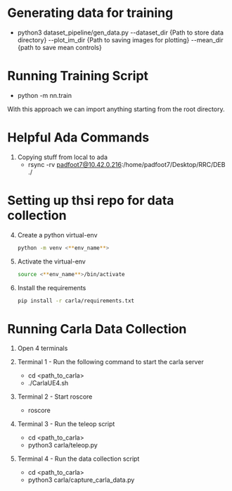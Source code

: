# Generating data for training
- python3 dataset_pipeline/gen_data.py --dataset_dir {Path to store data directory} --plot_im_dir {Path to saving images for plotting} --mean_dir {path to save mean controls}

# Running Training Script
- python -m nn.train

With this approach we can import anything starting from the root directory.  


# Helpful Ada Commands

1. Copying stuff from local to ada
    - rsync -rv  padfoot7@10.42.0.216:/home/padfoot7/Desktop/RRC/DEB ./
# Setting up thsi repo for data collection
4. Create a python virtual-env
    ```bash
    python -m venv <**env_name**>
    ```
5. Activate the virtual-env
    ```bash
    source <**env_name**>/bin/activate
    ```
6. Install the requirements
    ```bash
    pip install -r carla/requirements.txt
    ```

# Running Carla Data Collection
1. Open 4 terminals
1. Terminal 1 - Run the following command to start the carla server
    - cd <path_to_carla>
    - ./CarlaUE4.sh

2. Terminal 2 - Start roscore
    - roscore

3. Terminal 3 - Run the teleop script
    - cd <path_to_carla>
    - python3 carla/teleop.py

4. Terminal 4 - Run the data collection script
    - cd <path_to_carla>
    - python3 carla/capture_carla_data.py
